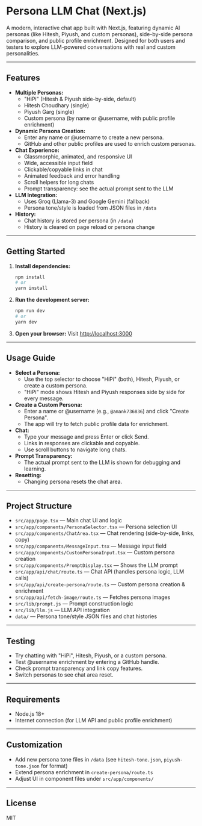 # Persona LLM Chat (Next.js)

A modern, interactive chat app built with Next.js, featuring dynamic AI personas (like Hitesh, Piyush, and custom personas), side-by-side persona comparison, and public profile enrichment. Designed for both users and testers to explore LLM-powered conversations with real and custom personalities.

---

## Features

- **Multiple Personas:**
  - "HiPi" (Hitesh & Piyush side-by-side, default)
  - Hitesh Choudhary (single)
  - Piyush Garg (single)
  - Custom persona (by name or @username, with public profile enrichment)
- **Dynamic Persona Creation:**
  - Enter any name or @username to create a new persona.
  - GitHub and other public profiles are used to enrich custom personas.
- **Chat Experience:**
  - Glassmorphic, animated, and responsive UI
  - Wide, accessible input field
  - Clickable/copyable links in chat
  - Animated feedback and error handling
  - Scroll helpers for long chats
  - Prompt transparency: see the actual prompt sent to the LLM
- **LLM Integration:**
  - Uses Groq (Llama-3) and Google Gemini (fallback)
  - Persona tone/style is loaded from JSON files in `/data`
- **History:**
  - Chat history is stored per persona (in `/data`)
  - History is cleared on page reload or persona change

---

## Getting Started

1. **Install dependencies:**

   ```bash
   npm install
   # or
   yarn install
   ```

2. **Run the development server:**

   ```bash
   npm run dev
   # or
   yarn dev
   ```

3. **Open your browser:**
   Visit [http://localhost:3000](http://localhost:3000)

---

## Usage Guide

- **Select a Persona:**
  - Use the top selector to choose "HiPi" (both), Hitesh, Piyush, or create a custom persona.
  - "HiPi" mode shows Hitesh and Piyush responses side by side for every message.
- **Create a Custom Persona:**
  - Enter a name or @username (e.g., `@amank736836`) and click "Create Persona".
  - The app will try to fetch public profile data for enrichment.
- **Chat:**
  - Type your message and press Enter or click Send.
  - Links in responses are clickable and copyable.
  - Use scroll buttons to navigate long chats.
- **Prompt Transparency:**
  - The actual prompt sent to the LLM is shown for debugging and learning.
- **Resetting:**
  - Changing persona resets the chat area.

---

## Project Structure

- `src/app/page.tsx` — Main chat UI and logic
- `src/app/components/PersonaSelector.tsx` — Persona selection UI
- `src/app/components/ChatArea.tsx` — Chat rendering (side-by-side, links, copy)
- `src/app/components/MessageInput.tsx` — Message input field
- `src/app/components/CustomPersonaInput.tsx` — Custom persona creation
- `src/app/components/PromptDisplay.tsx` — Shows the LLM prompt
- `src/app/api/chat/route.ts` — Chat API (handles persona logic, LLM calls)
- `src/app/api/create-persona/route.ts` — Custom persona creation & enrichment
- `src/app/api/fetch-image/route.ts` — Fetches persona images
- `src/lib/prompt.js` — Prompt construction logic
- `src/lib/llm.js` — LLM API integration
- `data/` — Persona tone/style JSON files and chat histories

---

## Testing

- Try chatting with "HiPi", Hitesh, Piyush, or a custom persona.
- Test @username enrichment by entering a GitHub handle.
- Check prompt transparency and link copy features.
- Switch personas to see chat area reset.

---

## Requirements

- Node.js 18+
- Internet connection (for LLM API and public profile enrichment)

---

## Customization

- Add new persona tone files in `/data` (see `hitesh-tone.json`, `piyush-tone.json` for format)
- Extend persona enrichment in `create-persona/route.ts`
- Adjust UI in component files under `src/app/components/`

---

## License

MIT
